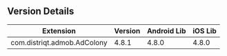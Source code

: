 ## Version Details

| Extension | Version | Android Lib | iOS Lib |
| --- | --- | --- | --- |
| com.distriqt.admob.AdColony | 4.8.1 | 4.8.0 | 4.8.0 |
